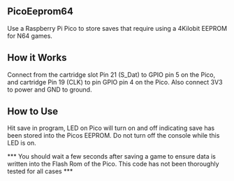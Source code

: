 ## PicoEeprom64

Use a Raspberry Pi Pico to store saves that require using a 4Kilobit EEPROM for N64 games.

## How it Works

Connect from the cartridge slot Pin 21 (S_Dat) to GPIO pin 5 on the Pico, and cartridge Pin 19 (CLK) to pin GPIO pin 4 on the Pico. Also connect 3V3 to power and GND to ground. 

## How to Use

Hit save in program, LED on Pico will turn on and off indicating save has been stored into the Picos EEPROM. Do not turn off the console while this LED is on.

*** You should wait a few seconds after saving a game to ensure data is written into the Flash Rom of the Pico. This code has not been thoroughly tested for all cases ***
